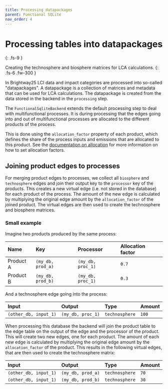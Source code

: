 ```yaml
---
title: Processing datapackages
parent: Functional SQLite
nav_order: 4
---
```

# Processing tables into datapackages
{: .fs-9 }

Creating the technosphere and biosphere matrices for LCA calculations.
{: .fs-6 .fw-300 }

In Brightway25 LCI data and impact categories are processed into so-called "datapackages". A datapackage is a collection of matrices and metadata that can be used for LCA calculations. The datapackage is created from the data stored in the backend in the `processing` step.

The `FunctionalSqliteBackend` extends the default processing step to deal with multifunctional processes. It is during processing that the edges going into and out of multifunctional processes are allocated to the different products of the process. 

This is done using the `allocation_factor` property of each product, which defines the share of the process inputs and emissions that are allocated to this product. See the [documentation on allocation](allocation) for more information on how to set allocation factors.

## Joining product edges to processes
For merging product edges to processes, we collect all `biosphere` and `technosphere` edges and join their output key to the `processor` key of the products. This creates a new virtual edge (i.e. not stored in the database) for each product of the process. The amount of the new edge is calculated by multiplying the original edge amount by the `allocation_factor` of the joined product. The virtual edges are then used to create the technosphere and biosphere matrices.

### Small example
Imagine two products produced by the same process:

| Name | Key               | Processor | Allocation factor |
|:------|:------------------|:----------|:------------------|
| Product A | `(my_db, prod_a)` | `(my_db, proc_1)` | `0.7` |
| Product B | `(my_db, prod_b)` | `(my_db, proc_1)` | `0.3` |

And a technosphere edge going into the process:

| Input                 | Output                                          | Type          | Amount   |
|:----------------------|:------------------------------------------------|:--------------|:---------|
| `(other_db, input_1)` | `(my_db, proc_1)`                              | `technosphere` | `100`    |

When processing this database the backend will join the product table to the edge table on the output of the edge and the processor of the product. This will create two new edges, one for each product. The amount of each new edge is calculated by multiplying the original edge amount by the `allocation_factor` of the product. This results in the following virtual edges, that are then used to create the technosphere matrix:

| Input                 | Output                                          | Type          | Amount   | 
|:----------------------|:------------------------------------------------|:--------------|:---------|
| `(other_db, input_1)` | `(my_db, prod_a)`                              | `technosphere` | `70`     |
| `(other_db, input_1)` | `(my_db, prod_b)`                              | `technosphere` | `30`     |


